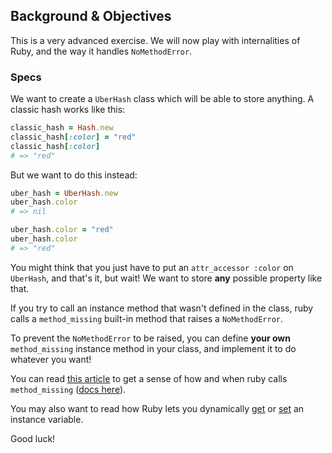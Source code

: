 ## Background & Objectives

This is a very advanced exercise. We will now play with internalities of Ruby, and the way it handles `NoMethodError`.

### Specs

We want to create a `UberHash` class which will be able to store anything. A classic hash works like this:

```ruby
classic_hash = Hash.new
classic_hash[:color] = "red"
classic_hash[:color]
# => "red"
```

But we want to do this instead:

```ruby
uber_hash = UberHash.new
uber_hash.color
# => nil

uber_hash.color = "red"
uber_hash.color
# => "red"
```

You might think that you just have to put an `attr_accessor :color` on `UberHash`, and that's it, but wait! We want to store **any** possible property like that.

If you try to call an instance method that wasn't defined in the class, ruby calls a `method_missing` built-in method that raises a `NoMethodError`.

To prevent the `NoMethodError` to be raised, you can define **your own** `method_missing` instance method in your class, and implement it to do whatever you want!

You can read [this article](http://rubylearning.com/satishtalim/ruby_method_missing.html) to get a sense of how and when ruby calls `method_missing` ([docs here](https://ruby-doc.org/core-2.5.3/BasicObject.html#method-i-method_missing)).

You may also want to read how Ruby lets you dynamically [get](https://ruby-doc.org/core-2.5.3/Object.html#method-i-instance_variable_get) or [set](https://ruby-doc.org/core-2.5.3/Object.html#method-i-instance_variable_set) an instance variable.

Good luck!
